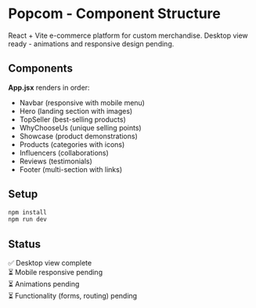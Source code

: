 # Popcom - Component Structure

React + Vite e-commerce platform for custom merchandise. Desktop view ready - animations and responsive design pending.

## Components

**App.jsx** renders in order:

- Navbar (responsive with mobile menu)
- Hero (landing section with images)
- TopSeller (best-selling products)
- WhyChooseUs (unique selling points)
- Showcase (product demonstrations)
- Products (categories with icons)
- Influencers (collaborations)
- Reviews (testimonials)
- Footer (multi-section with links)

## Setup

```bash
npm install
npm run dev
```

## Status

✅ Desktop view complete  
⏳ Mobile responsive pending  
⏳ Animations pending  
⏳ Functionality (forms, routing) pending
